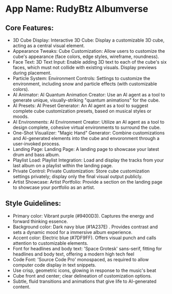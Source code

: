 # **App Name**: RudyBtz Albumverse

## Core Features:

- 3D Cube Display: Interactive 3D Cube: Display a customizable 3D cube, acting as a central visual element.
- Appearance Tweaks: Cube Customization: Allow users to customize the cube's appearance (face colors, edge styles, wireframe, roundness).
- Face Text: 3D Text Input: Enable adding 3D text to each of the cube's six faces, which must not collide with existing visuals. Display previews during placement.
- Particle System: Environment Controls: Settings to customize the environment, including snow and particle effects (with customizable colors).
- AI Animator: AI Quantum Animation Creator: Use an AI agent as a tool to generate unique, visually-striking "quantum animations" for the cube.
- AI Presets: AI Preset Generator: An AI agent as a tool to suggest complete cube customization presets, based on musical styles or moods.
- AI Environments: AI Environment Creator: Utilize an AI agent as a tool to design complete, cohesive virtual environments to surround the cube.
- One-Shot Visualizer: "Magic Hand" Generator: Combine customizations and AI-generated elements into the cube and envoronment through a user-invoked process.
- Landing Page: Landing Page: A landing page to showcase your latest drum and bass album.
- Playlist Load: Playlist Integration: Load and display the tracks from your last album on a playlist within the landing page.
- Private Control: Private Customization: Store cube customization settings privately; display only the final visual output publicly.
- Artist Showcase: Artist Portfolio: Provide a section on the landing page to showcase your portfolio as an artist.

## Style Guidelines:

- Primary color: Vibrant purple (#9400D3). Captures the energy and forward thinking essence.
- Background color: Dark navy blue (#1A237E) . Provides contrast and sets a dynamic mood for a immersive album experience.
- Accent color: Electric blue (#7DF9FF). Offers visual punch and calls attention to customizable elements.
- Font for headlines and body text: 'Space Grotesk' sans-serif, fitting for headlines and body text, offering a modern high tech feel
- Code Font: 'Source Code Pro' monospaced, as required to allow computer code display in text snippets.
- Use crisp, geometric icons, glowing in response to the music's beat
- Cube front and center; clear delineation of customization options.
- Subtle, fluid transitions and animations that give life to AI-generated content.